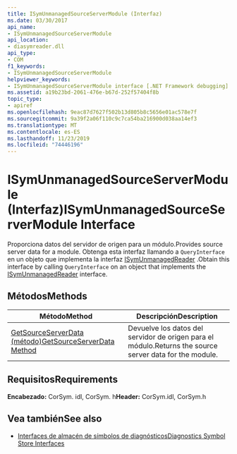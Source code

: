 ```yaml
---
title: ISymUnmanagedSourceServerModule (Interfaz)
ms.date: 03/30/2017
api_name:
- ISymUnmanagedSourceServerModule
api_location:
- diasymreader.dll
api_type:
- COM
f1_keywords:
- ISymUnmanagedSourceServerModule
helpviewer_keywords:
- ISymUnmanagedSourceServerModule interface [.NET Framework debugging]
ms.assetid: a19b23bd-2061-476e-b67d-252f57404f8b
topic_type:
- apiref
ms.openlocfilehash: 9eac87d7627f502b13d805b8c5656e01ac578e7f
ms.sourcegitcommit: 9a39f2a06f110c9c7ca54ba216900d038aa14ef3
ms.translationtype: MT
ms.contentlocale: es-ES
ms.lasthandoff: 11/23/2019
ms.locfileid: "74446196"
---
```

# <a name="isymunmanagedsourceservermodule-interface"></a><span data-ttu-id="f9064-102">ISymUnmanagedSourceServerModule (Interfaz)</span><span class="sxs-lookup"><span data-stu-id="f9064-102">ISymUnmanagedSourceServerModule Interface</span></span>
<span data-ttu-id="f9064-103">Proporciona datos del servidor de origen para un módulo.</span><span class="sxs-lookup"><span data-stu-id="f9064-103">Provides source server data for a module.</span></span> <span data-ttu-id="f9064-104">Obtenga esta interfaz llamando a `QueryInterface` en un objeto que implementa la interfaz [ISymUnmanagedReader](../../../../docs/framework/unmanaged-api/diagnostics/isymunmanagedreader-interface.md) .</span><span class="sxs-lookup"><span data-stu-id="f9064-104">Obtain this interface by calling `QueryInterface` on an object that implements the [ISymUnmanagedReader](../../../../docs/framework/unmanaged-api/diagnostics/isymunmanagedreader-interface.md) interface.</span></span>  
  
## <a name="methods"></a><span data-ttu-id="f9064-105">Métodos</span><span class="sxs-lookup"><span data-stu-id="f9064-105">Methods</span></span>  
  
|<span data-ttu-id="f9064-106">Método</span><span class="sxs-lookup"><span data-stu-id="f9064-106">Method</span></span>|<span data-ttu-id="f9064-107">Descripción</span><span class="sxs-lookup"><span data-stu-id="f9064-107">Description</span></span>|  
|------------|-----------------|  
|[<span data-ttu-id="f9064-108">GetSourceServerData (método)</span><span class="sxs-lookup"><span data-stu-id="f9064-108">GetSourceServerData Method</span></span>](../../../../docs/framework/unmanaged-api/diagnostics/isymunmanagedsourceservermodule-getsourceserverdata-method.md)|<span data-ttu-id="f9064-109">Devuelve los datos del servidor de origen para el módulo.</span><span class="sxs-lookup"><span data-stu-id="f9064-109">Returns the source server data for the module.</span></span>|  
  
## <a name="requirements"></a><span data-ttu-id="f9064-110">Requisitos</span><span class="sxs-lookup"><span data-stu-id="f9064-110">Requirements</span></span>  
 <span data-ttu-id="f9064-111">**Encabezado:** CorSym. idl, CorSym. h</span><span class="sxs-lookup"><span data-stu-id="f9064-111">**Header:** CorSym.idl, CorSym.h</span></span>  
  
## <a name="see-also"></a><span data-ttu-id="f9064-112">Vea también</span><span class="sxs-lookup"><span data-stu-id="f9064-112">See also</span></span>

- [<span data-ttu-id="f9064-113">Interfaces de almacén de símbolos de diagnósticos</span><span class="sxs-lookup"><span data-stu-id="f9064-113">Diagnostics Symbol Store Interfaces</span></span>](../../../../docs/framework/unmanaged-api/diagnostics/diagnostics-symbol-store-interfaces.md)
